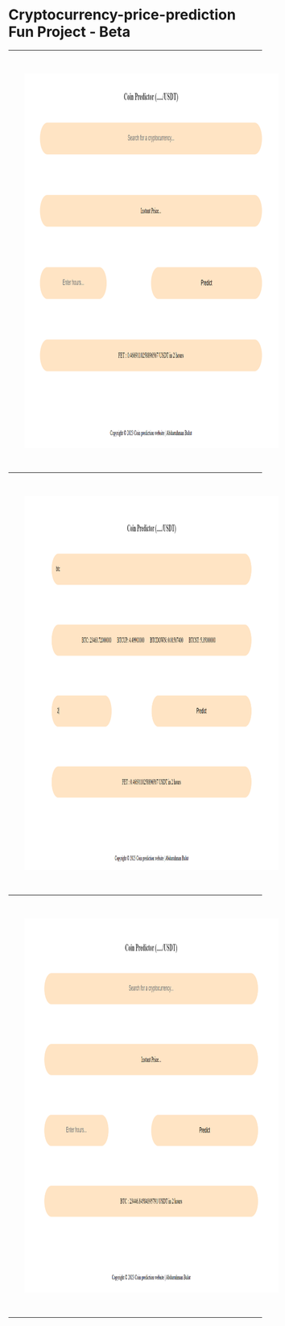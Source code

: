 # Cryptocurrency-price-prediction Fun Project - Beta

<div>
  <hr>
  <img style="margin:2rem" src="/static/images/dash.png" width="1442px" height="743px" /> <br><hr>
  <img style="margin:2rem" src="/static/images/dash2.png" width="1442px" height="743px" /> <br><hr>
  <img style="margin:2rem" src="/static/images/dash3.png" width="1442px" height="743px" /> <br><hr>
 </div>
